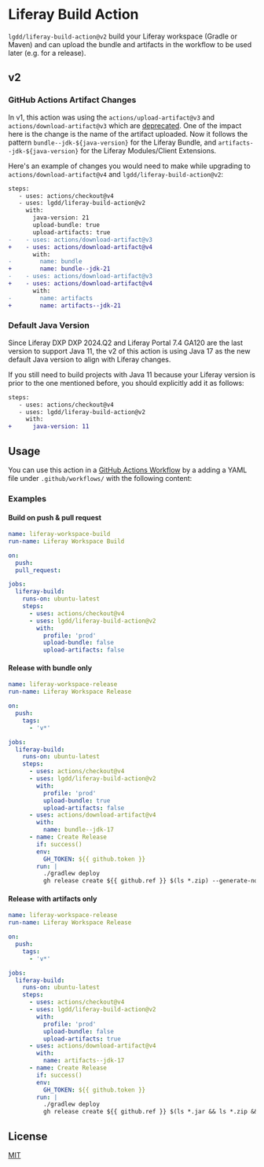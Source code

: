 # Liferay Build Action

`lgdd/liferay-build-action@v2` build your Liferay workspace (Gradle or Maven) and can upload the bundle and artifacts in the workflow to be used later (e.g. for a release).

## v2

### GitHub Actions Artifact Changes
In v1, this action was using the `actions/upload-artifact@v3` and `actions/download-artifact@v3` which are [deprecated](https://github.blog/changelog/2024-04-16-deprecation-notice-v3-of-the-artifact-actions/). One of the impact here is the change is the name of the artifact uploaded. Now it follows the pattern `bundle--jdk-${java-version}` for the Liferay Bundle, and `artifacts--jdk-${java-version}` for the Liferay Modules/Client Extensions.

Here's an example of changes you would need to make while upgrading to `actions/download-artifact@v4` and `lgdd/liferay-build-action@v2`:

```diff
steps:
   - uses: actions/checkout@v4
   - uses: lgdd/liferay-build-action@v2
     with:
       java-version: 21
       upload-bundle: true
       upload-artifacts: true
-    - uses: actions/download-artifact@v3
+    - uses: actions/download-artifact@v4
       with:
-        name: bundle
+        name: bundle--jdk-21
-    - uses: actions/download-artifact@v3
+    - uses: actions/download-artifact@v4
       with:
-        name: artifacts
+        name: artifacts--jdk-21
```

### Default Java Version

Since Liferay DXP DXP 2024.Q2 and Liferay Portal 7.4 GA120 are the last version to support Java 11, the v2 of this action is using Java 17 as the new default Java version to align with Liferay changes.

If you still need to build projects with Java 11 because your Liferay version is prior to the one mentioned before, you should explicitly add it as follows:

```diff
steps:
   - uses: actions/checkout@v4
   - uses: lgdd/liferay-build-action@v2
     with:
+      java-version: 11
```

## Usage

You can use this action in a [GitHub Actions Workflow](https://help.github.com/en/articles/about-github-actions) by a adding a YAML file under `.github/workflows/` with the following content:

### Examples

#### Build on push & pull request

```yaml
name: liferay-workspace-build
run-name: Liferay Workspace Build

on:
  push:
  pull_request:

jobs:
  liferay-build:
    runs-on: ubuntu-latest
    steps:
      - uses: actions/checkout@v4
      - uses: lgdd/liferay-build-action@v2
        with:
          profile: 'prod'
          upload-bundle: false
          upload-artifacts: false
```

#### Release with bundle only

```yaml
name: liferay-workspace-release
run-name: Liferay Workspace Release

on:
  push:
    tags:
      - 'v*'

jobs:
  liferay-build:
    runs-on: ubuntu-latest
    steps:
      - uses: actions/checkout@v4
      - uses: lgdd/liferay-build-action@v2
        with:
          profile: 'prod'
          upload-bundle: true
          upload-artifacts: false
      - uses: actions/download-artifact@v4
        with:
          name: bundle--jdk-17
      - name: Create Release
        if: success()
        env:
          GH_TOKEN: ${{ github.token }}
        run: |
          ./gradlew deploy
          gh release create ${{ github.ref }} $(ls *.zip) --generate-notes
```

#### Release with artifacts only

```yaml
name: liferay-workspace-release
run-name: Liferay Workspace Release

on:
  push:
    tags:
      - 'v*'

jobs:
  liferay-build:
    runs-on: ubuntu-latest
    steps:
      - uses: actions/checkout@v4
      - uses: lgdd/liferay-build-action@v2
        with:
          profile: 'prod'
          upload-bundle: false
          upload-artifacts: true
      - uses: actions/download-artifact@v4
        with:
          name: artifacts--jdk-17
      - name: Create Release
        if: success()
        env:
          GH_TOKEN: ${{ github.token }}
        run: |
          ./gradlew deploy
          gh release create ${{ github.ref }} $(ls *.jar && ls *.zip && ls *.war) --generate-notes
```

## License

[MIT](LICENSE)
